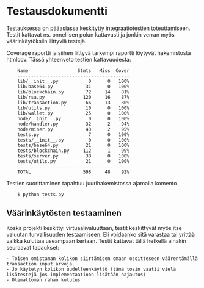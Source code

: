 

# Testausdokumentti

Testauksessa on pääasiassa keskitytty integraatiotestien toteuttamiseen. Testit kattavat ns. onnellisen polun kattavasti ja jonkin verran
myös väärinkäytöksiin liittyviä testejä. 

Coverage raportti ja siihen liittyvä tarkempi raportti löytyvät hakemistosta htmlcov. Tässä yhteenveto testien kattavuudesta:


        Name                  Stmts   Miss  Cover
        -----------------------------------------
        lib/__init__.py           0      0   100%
        lib/base64.py            31      0   100%
        lib/blockchain.py        72     14    81%
        lib/rsa.py              120     16    87%
        lib/transaction.py       66     13    80%
        lib/utils.py             10      0   100%
        lib/wallet.py            25      0   100%
        node/__init__.py          0      0   100%
        node/handler.py          32      2    94%
        node/miner.py            43      2    95%
        tests.py                  7      0   100%
        tests/__init__.py         0      0   100%
        tests/base64.py          21      0   100%
        tests/blockchain.py     112      1    99%
        tests/server.py          38      0   100%
        tests/utils.py           21      0   100%
        -----------------------------------------
        TOTAL                   598     48    92%


Testien suorittaminen tapahtuu juurihakemistossa ajamalla komento

        $ python tests.py

## Väärinkäytösten testaaminen

Koska projekti keskittyi virtuaalivaluuttaan, testit keskittyvät myös itse valuutan turvallisuuden testaamiseen. Eli voidaanko sitä varastaa tai yrittää vaikka kuluttaa useampaan kertaan. Testit kattavat tällä hetkellä ainakin seuraavat tapaukset:

    - Toisen omistaman kolikon siirtämisen omaan osoitteseen väärentämällä transaction input arvoja. 
    - Jo käytetyn kolikon uudelleenkäyttö (tämä tosin vaatii vielä lisätestejä jos implementaatioon lisätään hajautus)
    - Olemattoman rahan kulutus    



